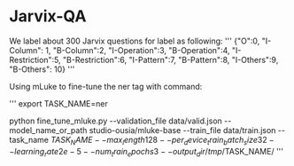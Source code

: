 # Jarvix-QA
We label about 300 Jarvix questions for label as following:
'''
{"O":0, "I-Column": 1, "B-Column":2, "I-Operation":3, "B-Operation":4, "I-Restriction":5, "B-Restriction":6, "I-Pattern":7, "B-Pattern":8, "I-Others":9, "B-Others": 10}
'''

Using mLuke to fine-tune the ner tag with command:

'''
export TASK_NAME=ner

python fine_tune_mluke.py --validation_file data/valid.json  --model_name_or_path studio-ousia/mluke-base --train_file data/train.json   --task_name $TASK_NAME   --max_length 128   --per_device_train_batch_size 32   --learning_rate 2e-5   --num_train_epochs 3   --output_dir /tmp/$TASK_NAME/
'''